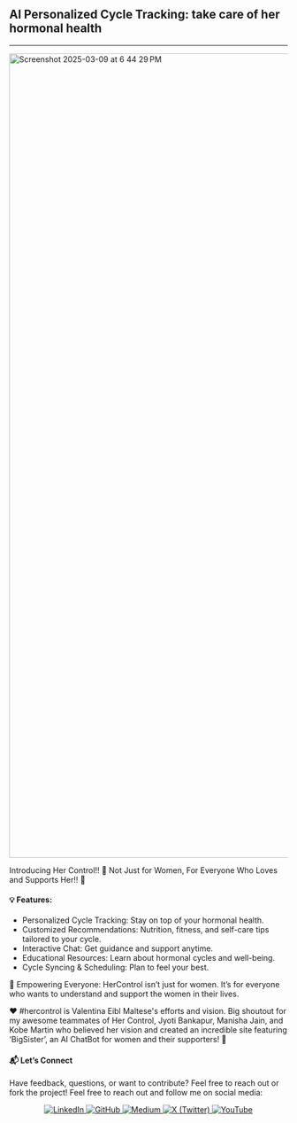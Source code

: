 ## AI Personalized Cycle Tracking: take care of her hormonal health

---

<img width="1452" alt="Screenshot 2025-03-09 at 6 44 29 PM" src="https://github.com/user-attachments/assets/e09bbb7f-2c4c-4bcb-bded-6ed5eb6690d7" />

Introducing Her Control!! 🌸
Not Just for Women, For Everyone Who Loves and Supports Her!! 🫶 

#### 💡 Features:

- Personalized Cycle Tracking: Stay on top of your hormonal health.
- Customized Recommendations: Nutrition, fitness, and self-care tips tailored to your cycle.
- Interactive Chat: Get guidance and support anytime.
- Educational Resources: Learn about hormonal cycles and well-being.
- Cycle Syncing & Scheduling: Plan to feel your best.

👫 Empowering Everyone: HerControl isn’t just for women. It’s for everyone who wants to understand and support the women in their lives.

❤️ #hercontrol is Valentina Eibl Maltese's efforts and vision. Big shoutout for my awesome teammates of Her Control, Jyoti Bankapur, Manisha Jain, and Kobe Martin who believed her vision and created an incredible site featuring ‘BigSister’, an AI ChatBot for women and their supporters! 🥰

#### 📬 Let’s Connect
Have feedback, questions, or want to contribute? Feel free to reach out or fork the project!
Feel free to reach out and follow me on social media:

<p align="center">
  <a href="https://www.linkedin.com/in/mansimore9/">
    <img src="https://img.shields.io/badge/LinkedIn-0077B5?style=for-the-badge&logo=linkedin&logoColor=white" alt="LinkedIn" />
  </a>
  <a href="https://github.com/MansiMore99">
    <img src="https://img.shields.io/badge/GitHub-181717?style=for-the-badge&logo=github&logoColor=white" alt="GitHub" />
  </a>
  <a href="https://medium.com/@mansi.more943">
    <img src="https://img.shields.io/badge/Medium-000000?style=for-the-badge&logo=medium&logoColor=white" alt="Medium" />
  </a>
  <a href="https://x.com/MansiMore99">
    <img src="https://img.shields.io/badge/X-1DA1F2?style=for-the-badge&logo=twitter&logoColor=white" alt="X (Twitter)" />
  </a>
  <a href="https://www.youtube.com/@tech_girl-m9">
    <img src="https://img.shields.io/badge/YouTube-FF0000?style=for-the-badge&logo=youtube&logoColor=white" alt="YouTube" />
  </a>
</p>
